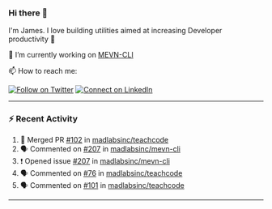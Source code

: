 ### Hi there 👋

I'm James. I love building utilities aimed at increasing Developer productivity :raised_hands: 

🔭 I’m currently working on [MEVN-CLI](https://github.com/madlabsinc/mevn-cli)

📫 How to reach me:

[![Follow on Twitter](https://img.shields.io/badge/--twitter?label=Twitter&logo=Twitter&style=social)](https://twitter.com/james_madhacks) [![Connect on LinkedIn](https://img.shields.io/badge/--linkedin?label=LinkedIn&logo=LinkedIn&style=social)](https://www.linkedin.com/in/jamesgeorge007)

---

### :zap: Recent Activity

<!--START_SECTION:activity-->
1. 🎉 Merged PR [#102](https://github.com/madlabsinc/teachcode/pull/102) in [madlabsinc/teachcode](https://github.com/madlabsinc/teachcode)
2. 🗣 Commented on [#207](https://github.com/madlabsinc/mevn-cli/issues/207) in [madlabsinc/mevn-cli](https://github.com/madlabsinc/mevn-cli)
3. ❗️ Opened issue [#207](https://github.com/madlabsinc/mevn-cli/issues/207) in [madlabsinc/mevn-cli](https://github.com/madlabsinc/mevn-cli)
4. 🗣 Commented on [#76](https://github.com/madlabsinc/teachcode/issues/76) in [madlabsinc/teachcode](https://github.com/madlabsinc/teachcode)
5. 🗣 Commented on [#101](https://github.com/madlabsinc/teachcode/issues/101) in [madlabsinc/teachcode](https://github.com/madlabsinc/teachcode)
<!--END_SECTION:activity-->

---

<!--
**jamesgeorge007/jamesgeorge007** is a ✨ _special_ ✨ repository because its `README.md` (this file) appears on your GitHub profile.

Here are some ideas to get you started:

- 🌱 I’m currently learning ...
- 👯 I’m looking to collaborate on ...
- 🤔 I’m looking for help with ...
- 💬 Ask me about ...
- 😄 Pronouns: ...
- ⚡ Fun fact: ...
-->
